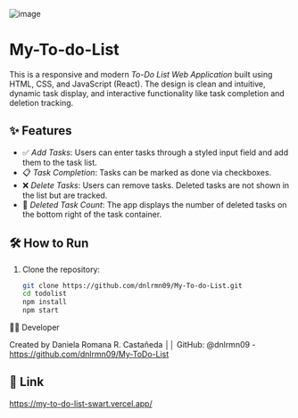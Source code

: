 ![image](https://github.com/user-attachments/assets/aa964185-51a6-45b2-814b-559f21c3dbcf)

# My-To-do-List

This is a responsive and modern *To-Do List Web Application* built using HTML, CSS, and JavaScript (React). The design is clean and intuitive, dynamic task display, and interactive functionality like task completion and deletion tracking.

## ✨ Features

- ✅ *Add Tasks*: Users can enter tasks through a styled input field and add them to the task list.
- 📋 *Task Completion*: Tasks can be marked as done via checkboxes. 
- ❌ *Delete Tasks*: Users can remove tasks. Deleted tasks are not shown in the list but are tracked.
- 🧮 *Deleted Task Count*: The app displays the number of deleted tasks on the bottom right of the task container.


## 🛠️ How to Run

1. Clone the repository:
   ```bash
   git clone https://github.com/dnlrmn09/My-To-do-List.git
   cd todolist
   npm install
   npm start

👩‍💻 Developer

Created by Daniela Romana R. Castañeda ││
GitHub: @dnlrmn09 - https://github.com/dnlrmn09/My-ToDo-List

## 🔗 Link 
https://my-to-do-list-swart.vercel.app/
